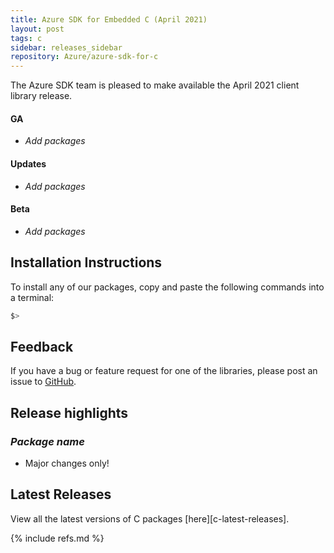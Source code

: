 ```yaml
---
title: Azure SDK for Embedded C (April 2021)
layout: post
tags: c
sidebar: releases_sidebar
repository: Azure/azure-sdk-for-c
---
```


The Azure SDK team is pleased to make available the April 2021 client library release.

#### GA

- _Add packages_

#### Updates

- _Add packages_

#### Beta

- _Add packages_

## Installation Instructions

To install any of our packages, copy and paste the following commands into a terminal:

```bash
$> 
```

## Feedback

If you have a bug or feature request for one of the libraries, please post an issue to [GitHub](https://github.com/Azure/azure-sdk-for-c/issues).

## Release highlights

### _Package name_

- Major changes only!

## Latest Releases

View all the latest versions of C packages [here][c-latest-releases].

{% include refs.md %}
